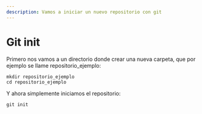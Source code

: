 ```yaml
---
description: Vamos a iniciar un nuevo repositorio con git
---
```


# Git init

Primero nos vamos a un directorio donde crear una nueva carpeta, que por ejemplo se llame repositorio\_ejemplo:

```
mkdir repositorio_ejemplo
cd repositorio_ejemplo
```

Y ahora simplemente iniciamos el repositorio:

```
git init
```

